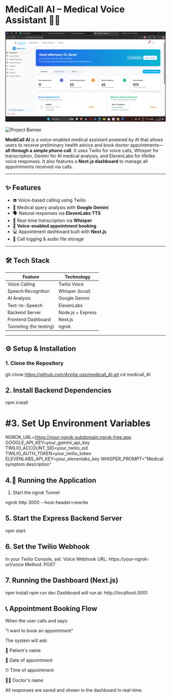 # MediCall AI – Medical Voice Assistant 🤖📞

![Dashboard Preview](images/dashboard.png)


![Project Banner](https://via.placeholder.com/800x300?text=MediCall+AI+Voice+Assistant)

**MediCall AI** is a voice-enabled medical assistant powered by AI that allows users to receive preliminary health advice and book doctor appointments—**all through a simple phone call**. It uses Twilio for voice calls, Whisper for transcription, Gemini for AI medical analysis, and ElevenLabs for lifelike voice responses. It also features a **Next.js dashboard** to manage all appointments received via calls.

---

## ✨ Features

- ☎️ Voice-based calling using Twilio
- 🧠 Medical query analysis with **Google Gemini**
- 🗣️ Natural responses via **ElevenLabs TTS**
- 🧾 Real-time transcription via **Whisper**
- 📅 **Voice-enabled appointment booking**
- 💻 Appointment dashboard built with **Next.js**
- 📝 Call logging & audio file storage

---

## 🛠️ Tech Stack

| Feature                  | Technology               |
|--------------------------|--------------------------|
| Voice Calling            | Twilio Voice             |
| Speech Recognition       | Whisper (local)          |
| AI Analysis              | Google Gemini            |
| Text-to-Speech           | ElevenLabs               |
| Backend Server           | Node.js + Express        |
| Frontend Dashboard       | Next.js                  |
| Tunneling (for testing)  | ngrok                    |

---



## ⚙️ Setup & Installation

### 1. Clone the Repository

git clone https://github.com/Arpita-oss/medicall_AI.git
cd medicall_AI

## 2. Install Backend Dependencies
npm install

# #3. Set Up Environment Variables
NGROK_URL=https://your-ngrok-subdomain.ngrok-free.app
GOOGLE_API_KEY=your_gemini_api_key
TWILIO_ACCOUNT_SID=your_twilio_sid
TWILIO_AUTH_TOKEN=your_twilio_token
ELEVENLABS_API_KEY=your_elevenlabs_key
WHISPER_PROMPT="Medical symptom description"

## 4.🚀 Running the Application
1. Start the ngrok Tunnel
   
ngrok http 3000 --host-header=rewrite

## 5. Start the Express Backend Server
npm start

## 6. Set the Twilio Webhook
In your Twilio Console, set:
Voice Webhook URL: https://your-ngrok-url/voice
Method: POST

## 7. Running the Dashboard (Next.js)
npm install
npm run dev
Dashboard will run at: http://localhost:3001

## 📞 Appointment Booking Flow
When the user calls and says:

"I want to book an appointment"

The system will ask:

🧑 Patient's name

📆 Date of appointment

⏰ Time of appointment

👨‍⚕️ Doctor's name

All responses are saved and shown in the dashboard in real-time.

